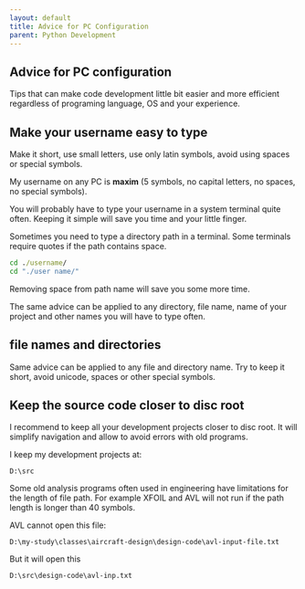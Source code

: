 ```yaml
---
layout: default
title: Advice for PC Configuration
parent: Python Development
---
```


## Advice for PC configuration

Tips that can make code development little bit easier
and more efficient regardless of programing language, OS and your
experience.

## Make your username easy to type

Make it short, use small letters, use only latin symbols, avoid using
spaces or special symbols.

My username on any PC is **maxim** (5 symbols, no capital
letters, no spaces, no special symbols).

You will probably have to type your username in a system terminal quite
 often. Keeping it simple will save you time and your little finger.

Sometimes you need to type a directory path in a terminal. Some
terminals require quotes if the path contains space.

```cmd
cd ./username/
cd "./user name/"
```

Removing space from path name will save you some more time.

The same advice can be applied to any directory, file name, name of
your project and other names you will have to type often.

## file names and directories

Same advice can be applied to any file and directory name.
Try to keep it short, avoid unicode, spaces or other special symbols.

## Keep the source code closer to disc root

I recommend to keep all your development projects closer to disc root.
It will simplify navigation and allow to avoid errors with old programs.

I keep my development projects at:

```text
D:\src
```

Some old analysis programs often used in engineering have limitations
for the length of file path. For example XFOIL and AVL will not run if
the path length is longer than 40 symbols.

AVL cannot open this file:

```text
D:\my-study\classes\aircraft-design\design-code\avl-input-file.txt
```

But it will open this

```text
D:\src\design-code\avl-inp.txt
```
